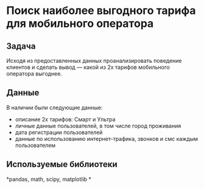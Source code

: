 # Поиск наиболее выгодного тарифа для мобильного оператора

## Задача

Исходя из предоставленных данных проанализировать поведение клиентов и сделать вывод — какой из 2х тарифов мобильного оператора выгоднее.

## Данные

В наличии были следующие данные:
- описание 2х тарифов: Смарт и Ультра
- личные данные пользователей, в том числе город проживания
- дата регистрации пользователей
- данные по использованию интернет-трафика, звонков и смс каждым пользователем


## Используемые библиотеки
*pandas, math, scipy, matplotlib *
